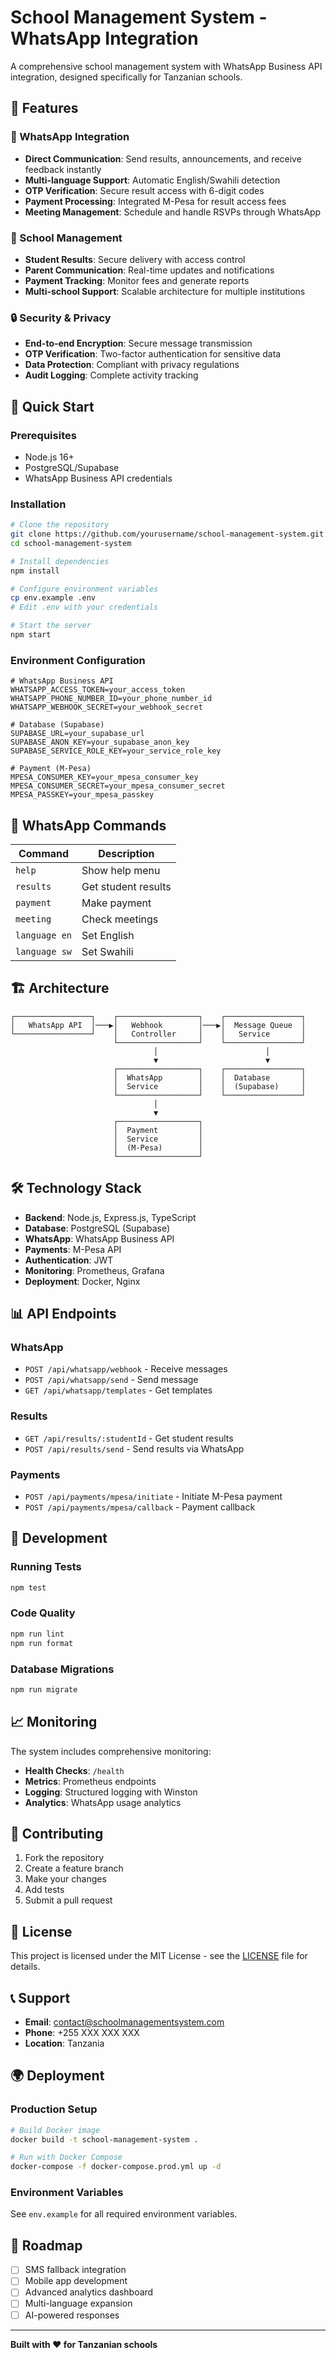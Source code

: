 # School Management System - WhatsApp Integration

A comprehensive school management system with WhatsApp Business API integration, designed specifically for Tanzanian schools.

## 🌟 Features

### 📱 WhatsApp Integration
- **Direct Communication**: Send results, announcements, and receive feedback instantly
- **Multi-language Support**: Automatic English/Swahili detection
- **OTP Verification**: Secure result access with 6-digit codes
- **Payment Processing**: Integrated M-Pesa for result access fees
- **Meeting Management**: Schedule and handle RSVPs through WhatsApp

### 🏫 School Management
- **Student Results**: Secure delivery with access control
- **Parent Communication**: Real-time updates and notifications
- **Payment Tracking**: Monitor fees and generate reports
- **Multi-school Support**: Scalable architecture for multiple institutions

### 🔒 Security & Privacy
- **End-to-end Encryption**: Secure message transmission
- **OTP Verification**: Two-factor authentication for sensitive data
- **Data Protection**: Compliant with privacy regulations
- **Audit Logging**: Complete activity tracking

## 🚀 Quick Start

### Prerequisites
- Node.js 16+ 
- PostgreSQL/Supabase
- WhatsApp Business API credentials

### Installation
```bash
# Clone the repository
git clone https://github.com/yourusername/school-management-system.git
cd school-management-system

# Install dependencies
npm install

# Configure environment variables
cp env.example .env
# Edit .env with your credentials

# Start the server
npm start
```

### Environment Configuration
```env
# WhatsApp Business API
WHATSAPP_ACCESS_TOKEN=your_access_token
WHATSAPP_PHONE_NUMBER_ID=your_phone_number_id
WHATSAPP_WEBHOOK_SECRET=your_webhook_secret

# Database (Supabase)
SUPABASE_URL=your_supabase_url
SUPABASE_ANON_KEY=your_supabase_anon_key
SUPABASE_SERVICE_ROLE_KEY=your_service_role_key

# Payment (M-Pesa)
MPESA_CONSUMER_KEY=your_mpesa_consumer_key
MPESA_CONSUMER_SECRET=your_mpesa_consumer_secret
MPESA_PASSKEY=your_mpesa_passkey
```

## 📱 WhatsApp Commands

| Command | Description |
|---------|-------------|
| `help` | Show help menu |
| `results` | Get student results |
| `payment` | Make payment |
| `meeting` | Check meetings |
| `language en` | Set English |
| `language sw` | Set Swahili |

## 🏗️ Architecture

```
┌─────────────────┐    ┌──────────────────┐    ┌─────────────────┐
│   WhatsApp API  │───▶│   Webhook        │───▶│  Message Queue  │
└─────────────────┘    │   Controller     │    │   Service       │
                       └──────────────────┘    └─────────────────┘
                                │                        │
                                ▼                        ▼
                       ┌──────────────────┐    ┌─────────────────┐
                       │  WhatsApp        │    │  Database       │
                       │  Service         │    │  (Supabase)     │
                       └──────────────────┘    └─────────────────┘
                                │
                                ▼
                       ┌──────────────────┐
                       │  Payment         │
                       │  Service         │
                       │  (M-Pesa)        │
                       └──────────────────┘
```

## 🛠️ Technology Stack

- **Backend**: Node.js, Express.js, TypeScript
- **Database**: PostgreSQL (Supabase)
- **WhatsApp**: WhatsApp Business API
- **Payments**: M-Pesa API
- **Authentication**: JWT
- **Monitoring**: Prometheus, Grafana
- **Deployment**: Docker, Nginx

## 📊 API Endpoints

### WhatsApp
- `POST /api/whatsapp/webhook` - Receive messages
- `POST /api/whatsapp/send` - Send message
- `GET /api/whatsapp/templates` - Get templates

### Results
- `GET /api/results/:studentId` - Get student results
- `POST /api/results/send` - Send results via WhatsApp

### Payments
- `POST /api/payments/mpesa/initiate` - Initiate M-Pesa payment
- `POST /api/payments/mpesa/callback` - Payment callback

## 🔧 Development

### Running Tests
```bash
npm test
```

### Code Quality
```bash
npm run lint
npm run format
```

### Database Migrations
```bash
npm run migrate
```

## 📈 Monitoring

The system includes comprehensive monitoring:
- **Health Checks**: `/health`
- **Metrics**: Prometheus endpoints
- **Logging**: Structured logging with Winston
- **Analytics**: WhatsApp usage analytics

## 🤝 Contributing

1. Fork the repository
2. Create a feature branch
3. Make your changes
4. Add tests
5. Submit a pull request

## 📄 License

This project is licensed under the MIT License - see the [LICENSE](LICENSE) file for details.

## 📞 Support

- **Email**: contact@schoolmanagementsystem.com
- **Phone**: +255 XXX XXX XXX
- **Location**: Tanzania

## 🌍 Deployment

### Production Setup
```bash
# Build Docker image
docker build -t school-management-system .

# Run with Docker Compose
docker-compose -f docker-compose.prod.yml up -d
```

### Environment Variables
See `env.example` for all required environment variables.

## 🎯 Roadmap

- [ ] SMS fallback integration
- [ ] Mobile app development
- [ ] Advanced analytics dashboard
- [ ] Multi-language expansion
- [ ] AI-powered responses

---

**Built with ❤️ for Tanzanian schools** 